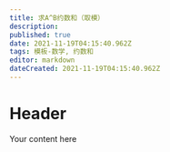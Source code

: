 ```yaml
---
title: 求A^B约数和（取模）
description: 
published: true
date: 2021-11-19T04:15:40.962Z
tags: 模板-数学, 约数和
editor: markdown
dateCreated: 2021-11-19T04:15:40.962Z
---
```


# Header
Your content here